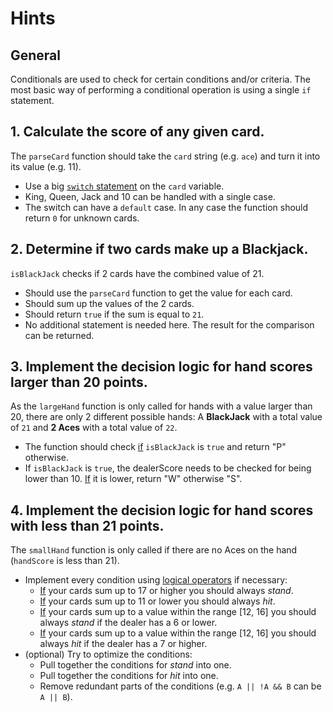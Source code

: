 # Hints

## General

Conditionals are used to check for certain conditions and/or criteria. The most basic way of performing a conditional operation is using a single `if` statement.

## 1. Calculate the score of any given card.

The `parseCard` function should take the `card` string (e.g. `ace`) and turn it into its value (e.g. 11).

- Use a big [`switch` statement][switch-statement] on the `card` variable.
- King, Queen, Jack and 10 can be handled with a single case.
- The switch can have a `default` case. In any case the function should return `0` for unknown cards.

## 2. Determine if two cards make up a Blackjack.

`isBlackJack` checks if 2 cards have the combined value of 21.

- Should use the `parseCard` function to get the value for each card.
- Should sum up the values of the 2 cards.
- Should return `true` if the sum is equal to `21`.
- No additional statement is needed here. The result for the comparison can be returned.

## 3. Implement the decision logic for hand scores larger than 20 points.

As the `largeHand` function is only called for hands with a value larger than 20, there are only 2 different possible hands: A **BlackJack** with a total value of `21` and **2 Aces** with a total value of `22`.

- The function should check [if][if-statement] `isBlackJack` is `true` and return "P" otherwise.
- If `isBlackJack` is `true`, the dealerScore needs to be checked for being lower than 10. [If][if-statement] it is lower, return "W" otherwise "S".

## 4. Implement the decision logic for hand scores with less than 21 points.

The `smallHand` function is only called if there are no Aces on the hand (`handScore` is less than 21).

- Implement every condition using [logical operators][logical-operators] if necessary:
  - [If][if-statement] your cards sum up to 17 or higher you should always _stand_.
  - [If][if-statement] your cards sum up to 11 or lower you should always _hit_.
  - [If][if-statement] your cards sum up to a value within the range [12, 16] you should always _stand_ if the dealer has a 6 or lower.
  - [If][if-statement] your cards sum up to a value within the range [12, 16] you should always _hit_ if the dealer has a 7 or higher.
- (optional) Try to optimize the conditions:
  - Pull together the conditions for _stand_ into one.
  - Pull together the conditions for _hit_ into one.
  - Remove redundant parts of the conditions (e.g. `A || !A && B` can be `A || B`).

[logical-operators]: https://docs.oracle.com/javase/tutorial/java/nutsandbolts/op2.html
[if-statement]: https://docs.oracle.com/javase/tutorial/java/nutsandbolts/if.html
[switch-statement]: https://docs.oracle.com/javase/tutorial/java/nutsandbolts/switch.html